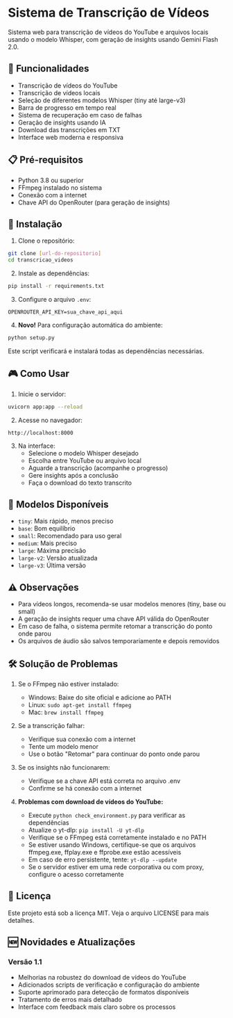 # Sistema de Transcrição de Vídeos

Sistema web para transcrição de vídeos do YouTube e arquivos locais usando o modelo Whisper, com geração de insights usando Gemini Flash 2.0.

## 🚀 Funcionalidades

- Transcrição de vídeos do YouTube
- Transcrição de vídeos locais
- Seleção de diferentes modelos Whisper (tiny até large-v3)
- Barra de progresso em tempo real
- Sistema de recuperação em caso de falhas
- Geração de insights usando IA
- Download das transcrições em TXT
- Interface web moderna e responsiva

## 📋 Pré-requisitos

- Python 3.8 ou superior
- FFmpeg instalado no sistema
- Conexão com a internet
- Chave API do OpenRouter (para geração de insights)

## 🔧 Instalação

1. Clone o repositório:
```bash
git clone [url-do-repositorio]
cd transcricao_videos
```

2. Instale as dependências:
```bash
pip install -r requirements.txt
```

3. Configure o arquivo `.env`:
```
OPENROUTER_API_KEY=sua_chave_api_aqui
```

4. **Novo!** Para configuração automática do ambiente:
```bash
python setup.py
```
Este script verificará e instalará todas as dependências necessárias.

## 🎮 Como Usar

1. Inicie o servidor:
```bash
uvicorn app:app --reload
```

2. Acesse no navegador:
```
http://localhost:8000
```

3. Na interface:
   - Selecione o modelo Whisper desejado
   - Escolha entre YouTube ou arquivo local
   - Aguarde a transcrição (acompanhe o progresso)
   - Gere insights após a conclusão
   - Faça o download do texto transcrito

## 📝 Modelos Disponíveis

- `tiny`: Mais rápido, menos preciso
- `base`: Bom equilíbrio
- `small`: Recomendado para uso geral
- `medium`: Mais preciso
- `large`: Máxima precisão
- `large-v2`: Versão atualizada
- `large-v3`: Última versão

## ⚠️ Observações

- Para vídeos longos, recomenda-se usar modelos menores (tiny, base ou small)
- A geração de insights requer uma chave API válida do OpenRouter
- Em caso de falha, o sistema permite retomar a transcrição do ponto onde parou
- Os arquivos de áudio são salvos temporariamente e depois removidos

## 🛠️ Solução de Problemas

1. Se o FFmpeg não estiver instalado:
   - Windows: Baixe do site oficial e adicione ao PATH
   - Linux: `sudo apt-get install ffmpeg`
   - Mac: `brew install ffmpeg`

2. Se a transcrição falhar:
   - Verifique sua conexão com a internet
   - Tente um modelo menor
   - Use o botão "Retomar" para continuar do ponto onde parou

3. Se os insights não funcionarem:
   - Verifique se a chave API está correta no arquivo .env
   - Confirme se há conexão com a internet

4. **Problemas com download de vídeos do YouTube:**
   - Execute `python check_environment.py` para verificar as dependências
   - Atualize o yt-dlp: `pip install -U yt-dlp`
   - Verifique se o FFmpeg está corretamente instalado e no PATH
   - Se estiver usando Windows, certifique-se que os arquivos ffmpeg.exe, ffplay.exe e ffprobe.exe estão acessíveis
   - Em caso de erro persistente, tente: `yt-dlp --update`
   - Se o servidor estiver em uma rede corporativa ou com proxy, configure o acesso corretamente

## 📝 Licença

Este projeto está sob a licença MIT. Veja o arquivo LICENSE para mais detalhes.

## 🆕 Novidades e Atualizações

### Versão 1.1
- Melhorias na robustez do download de vídeos do YouTube
- Adicionados scripts de verificação e configuração do ambiente
- Suporte aprimorado para detecção de formatos disponíveis
- Tratamento de erros mais detalhado
- Interface com feedback mais claro sobre os processos 